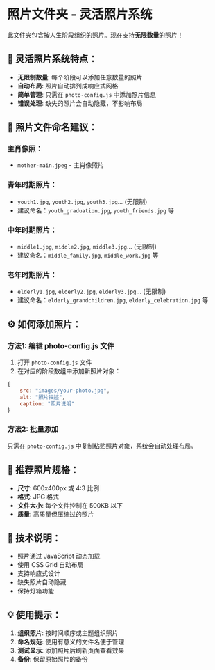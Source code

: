 # 照片文件夹 - 灵活照片系统

此文件夹包含按人生阶段组织的照片。现在支持**无限数量**的照片！

## 🎯 灵活照片系统特点：

- **无限制数量**: 每个阶段可以添加任意数量的照片
- **自动布局**: 照片自动排列成响应式网格
- **简单管理**: 只需在 `photo-config.js` 中添加照片信息
- **错误处理**: 缺失的照片会自动隐藏，不影响布局

## 📁 照片文件命名建议：

### 主肖像照：
- `mother-main.jpeg` - 主肖像照片

### 青年时期照片：
- `youth1.jpg`, `youth2.jpg`, `youth3.jpg`... (无限制)
- 建议命名：`youth_graduation.jpg`, `youth_friends.jpg` 等

### 中年时期照片：
- `middle1.jpg`, `middle2.jpg`, `middle3.jpg`... (无限制)
- 建议命名：`middle_family.jpg`, `middle_work.jpg` 等

### 老年时期照片：
- `elderly1.jpg`, `elderly2.jpg`, `elderly3.jpg`... (无限制)
- 建议命名：`elderly_grandchildren.jpg`, `elderly_celebration.jpg` 等

## ⚙️ 如何添加照片：

### 方法1: 编辑 photo-config.js 文件
1. 打开 `photo-config.js` 文件
2. 在对应的阶段数组中添加新照片对象：
```javascript
{
    src: "images/your-photo.jpg",
    alt: "照片描述",
    caption: "照片说明"
}
```

### 方法2: 批量添加
只需在 `photo-config.js` 中复制粘贴照片对象，系统会自动处理布局。

## 📐 推荐照片规格：
- **尺寸**: 600x400px 或 4:3 比例
- **格式**: JPG 格式
- **文件大小**: 每个文件控制在 500KB 以下
- **质量**: 高质量但压缩过的照片

## 🔧 技术说明：
- 照片通过 JavaScript 动态加载
- 使用 CSS Grid 自动布局
- 支持响应式设计
- 缺失照片自动隐藏
- 保持灯箱功能

## 💡 使用提示：
1. **组织照片**: 按时间顺序或主题组织照片
2. **命名规范**: 使用有意义的文件名便于管理
3. **测试显示**: 添加照片后刷新页面查看效果
4. **备份**: 保留原始照片的备份